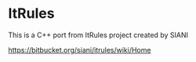 # ItRules

This is a C++ port from ItRules project created by SIANI

https://bitbucket.org/siani/itrules/wiki/Home

